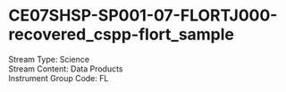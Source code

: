 # CE07SHSP-SP001-07-FLORTJ000-recovered_cspp-flort_sample

Stream Type: Science<br>
Stream Content: Data Products<br>
Instrument Group Code: FL<br>
